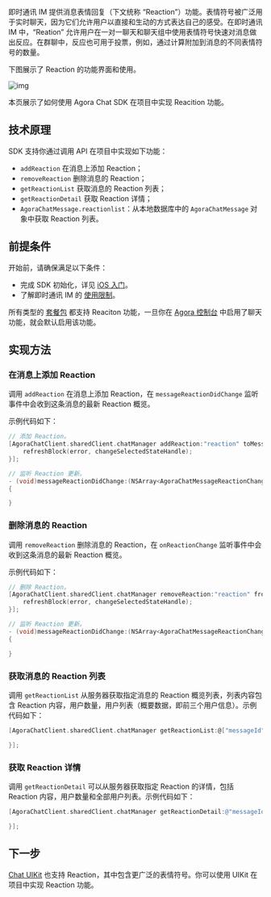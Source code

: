 即时通讯 IM 提供消息表情回复（下文统称 “Reaction”）功能。表情符号被广泛用于实时聊天，因为它们允许用户以直接和生动的方式表达自己的感受。在即时通讯 IM 中，“Reation” 允许用户在一对一聊天和聊天组中使用表情符号快速对消息做出反应。在群聊中，反应也可用于投票，例如，通过计算附加到消息的不同表情符号的数量。

下图展示了 Reaction 的功能界面和使用。

![img](https://web-cdn.agora.io/docs-files/1655257598155)

本页展示了如何使用 Agora Chat SDK 在项目中实现 Reacition 功能。

## 技术原理

SDK 支持你通过调用 API 在项目中实现如下功能：

- `addReaction` 在消息上添加 Reaction；
- `removeReaction` 删除消息的 Reaction；
- `getReactionList` 获取消息的 Reaction 列表；
- `getReactionDetail` 获取 Reaction 详情；
- `AgoraChatMessage.reactionlist`：从本地数据库中的 `AgoraChatMessage` 对象中获取 Reaction 列表。

## 前提条件

开始前，请确保满足以下条件：

- 完成 SDK 初始化，详见 [iOS 入门](./agora_chat_get_started_ios?platform=iOS)。
- 了解即时通讯 IM 的 [使用限制](./agora_chat_limitation?platform=iOS)。

所有类型的 [套餐包](./agora_chat_plan) 都支持 Reaciton 功能，一旦你在 [Agora 控制台](https://console.agora.io/) 中启用了聊天功能，就会默认启用该功能。

## 实现方法

### 在消息上添加 Reaction

调用 `addReaction` 在消息上添加 Reaction，在 `messageReactionDidChange` 监听事件中会收到这条消息的最新 Reaction 概览。

示例代码如下：

```objective-c
// 添加 Reaction。
[AgoraChatClient.sharedClient.chatManager addReaction:"reaction" toMessage:"messageId" completion:^(AgoraChatError * _Nullable error) {
    refreshBlock(error, changeSelectedStateHandle);
}];

// 监听 Reaction 更新。
- (void)messageReactionDidChange:(NSArray<AgoraChatMessageReactionChange *> *)changes
{

}
```

### 删除消息的 Reaction

调用 `removeReaction` 删除消息的 Reaction，在 `onReactionChange` 监听事件中会收到这条消息的最新 Reaction 概览。

示例代码如下：

```objective-c
// 删除 Reaction。
[AgoraChatClient.sharedClient.chatManager removeReaction:"reaction" fromMessage:"messageId" completion:^(AgoraChatError * _Nullable error) {
    refreshBlock(error, changeSelectedStateHandle);
}];

// 监听 Reaction 更新。
- (void)messageReactionDidChange:(NSArray<AgoraChatMessageReactionChange *> *)changes
{

}
```

### 获取消息的 Reaction 列表

调用 `getReactionList` 从服务器获取指定消息的 Reaction 概览列表，列表内容包含 Reaction 内容，用户数量，用户列表（概要数据，即前三个用户信息）。示例代码如下：

```objective-c
[AgoraChatClient.sharedClient.chatManager getReactionList:@["messageId"] groupId:@"groupId" chatType:AgoraChatTypeChat completion:^(NSDictionary<NSString *, AgoraChatMessageReaction *> * _Nonnull, AgoraChatError * _Nullable) {

}];
```

### 获取 Reaction 详情

调用 `getReactionDetail` 可以从服务器获取指定 Reaction 的详情，包括 Reaction 内容，用户数量和全部用户列表。示例代码如下：

```objective-c
[AgoraChatClient.sharedClient.chatManager getReactionDetail:@"messageId" reaction:@"reaction" cursor:nil pageSize:30 completion:^(AgoraChatMessageReaction * _Nonnull, NSString * _Nullable cursor, AgoraChatError * _Nullable) {

}];
```

## 下一步

[Chat UIKit](./agora_chat_uikit_ios?platform=iOS) 也支持 Reaction，其中包含更广泛的表情符号。你可以使用 UIKit 在项目中实现 Reaction 功能。